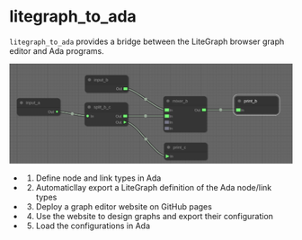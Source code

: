 # litegraph_to_ada

`litegraph_to_ada` provides a bridge between the LiteGraph browser graph editor
and Ada programs.

![](docs/LG_example_screenshot.png)

 - 1. Define node and link types in Ada
 - 2. Automaticllay export a LiteGraph definition of the Ada node/link types
 - 3. Deploy a graph editor website on GitHub pages
 - 4. Use the website to design graphs and export their configuration
 - 5. Load the configurations in Ada
